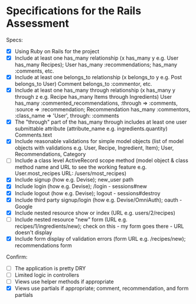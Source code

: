 # Specifications for the Rails Assessment

Specs:
- [x] Using Ruby on Rails for the project
- [x] Include at least one has_many relationship (x has_many y e.g. User has_many Recipes);
User has_many :recommendations; has_many :comments, etc.
- [x] Include at least one belongs_to relationship (x belongs_to y e.g. Post belongs_to User)
Comment belongs_to :commentor, etc.
- [x] Include at least one has_many through relationship (x has_many y through z e.g. Recipe has_many Items through Ingredients)
User has_many :commented_recommendations, :through => :comments, :source => :recommendation;
Recommendation has_many :commentors, :class_name => 'User', through: :comments
- [x] The "through" part of the has_many through includes at least one user submittable attribute (attribute_name e.g. ingredients.quantity)
Comments.text
- [x] Include reasonable validations for simple model objects (list of model objects with validations e.g. User, Recipe, Ingredient, Item); User, Recommendations, Category
- [ ] Include a class level ActiveRecord scope method (model object & class method name and URL to see the working feature e.g. User.most_recipes URL: /users/most_recipes)
- [x] Include signup (how e.g. Devise); new_user path
- [x] Include login (how e.g. Devise); /login - sessions#new
- [x] Include logout (how e.g. Devise); logout - sessions#destroy
- [x] Include third party signup/login (how e.g. Devise/OmniAuth); oauth - Google
- [x] Include nested resource show or index (URL e.g. users/2/recipes)
- [ ] Include nested resource "new" form (URL e.g. recipes/1/ingredients/new); check on this - my form goes there - URL doesn't display
- [x] Include form display of validation errors (form URL e.g. /recipes/new); recommendations form

Confirm:
- [ ] The application is pretty DRY
- [ ] Limited logic in controllers
- [ ] Views use helper methods if appropriate
- [x] Views use partials if appropriate; comment, recommendation, and form partials
